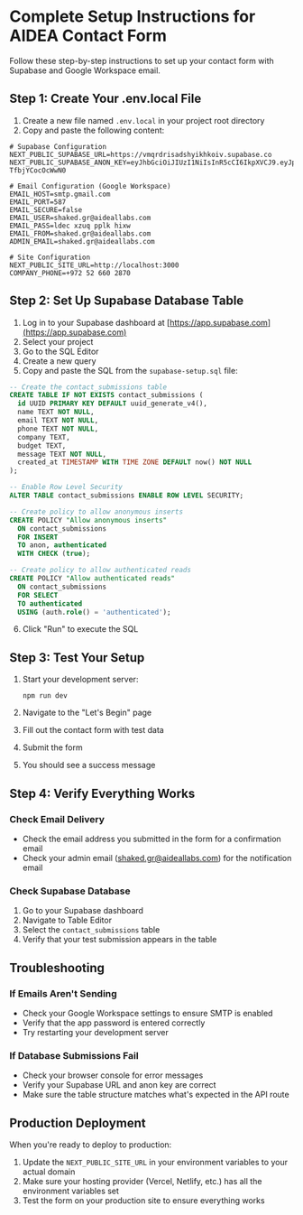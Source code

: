 # Complete Setup Instructions for AIDEA Contact Form

Follow these step-by-step instructions to set up your contact form with Supabase and Google Workspace email.

## Step 1: Create Your .env.local File

1. Create a new file named `.env.local` in your project root directory
2. Copy and paste the following content:

```
# Supabase Configuration
NEXT_PUBLIC_SUPABASE_URL=https://vmqrdrisadshyikhkoiv.supabase.co
NEXT_PUBLIC_SUPABASE_ANON_KEY=eyJhbGciOiJIUzI1NiIsInR5cCI6IkpXVCJ9.eyJpc3MiOiJzdXBhYmFzZSIsInJlZiI6InZtcXJkcmlzYWRzaHlpa2hrb2l2Iiwicm9sZSI6ImFub24iLCJpYXQiOjE3NDU0MjAzMzAsImV4cCI6MjA2MDk5NjMzMH0.7tptF2aDIS1xVRdY3v_IVS6XpOSJ-TfbjYCocOcWwN0

# Email Configuration (Google Workspace)
EMAIL_HOST=smtp.gmail.com
EMAIL_PORT=587
EMAIL_SECURE=false
EMAIL_USER=shaked.gr@aideallabs.com
EMAIL_PASS=ldec xzuq pplk hixw
EMAIL_FROM=shaked.gr@aideallabs.com
ADMIN_EMAIL=shaked.gr@aideallabs.com

# Site Configuration
NEXT_PUBLIC_SITE_URL=http://localhost:3000
COMPANY_PHONE=+972 52 660 2870
```

## Step 2: Set Up Supabase Database Table

1. Log in to your Supabase dashboard at [https://app.supabase.com](https://app.supabase.com)
2. Select your project
3. Go to the SQL Editor
4. Create a new query
5. Copy and paste the SQL from the `supabase-setup.sql` file:

```sql
-- Create the contact_submissions table
CREATE TABLE IF NOT EXISTS contact_submissions (
  id UUID PRIMARY KEY DEFAULT uuid_generate_v4(),
  name TEXT NOT NULL,
  email TEXT NOT NULL,
  phone TEXT NOT NULL,
  company TEXT,
  budget TEXT,
  message TEXT NOT NULL,
  created_at TIMESTAMP WITH TIME ZONE DEFAULT now() NOT NULL
);

-- Enable Row Level Security
ALTER TABLE contact_submissions ENABLE ROW LEVEL SECURITY;

-- Create policy to allow anonymous inserts
CREATE POLICY "Allow anonymous inserts" 
  ON contact_submissions 
  FOR INSERT 
  TO anon, authenticated
  WITH CHECK (true);

-- Create policy to allow authenticated reads
CREATE POLICY "Allow authenticated reads" 
  ON contact_submissions 
  FOR SELECT 
  TO authenticated
  USING (auth.role() = 'authenticated');
```

6. Click "Run" to execute the SQL

## Step 3: Test Your Setup

1. Start your development server:
   ```
   npm run dev
   ```

2. Navigate to the "Let's Begin" page
3. Fill out the contact form with test data
4. Submit the form
5. You should see a success message

## Step 4: Verify Everything Works

### Check Email Delivery
- Check the email address you submitted in the form for a confirmation email
- Check your admin email (shaked.gr@aideallabs.com) for the notification email

### Check Supabase Database
1. Go to your Supabase dashboard
2. Navigate to Table Editor
3. Select the `contact_submissions` table
4. Verify that your test submission appears in the table

## Troubleshooting

### If Emails Aren't Sending
- Check your Google Workspace settings to ensure SMTP is enabled
- Verify that the app password is entered correctly
- Try restarting your development server

### If Database Submissions Fail
- Check your browser console for error messages
- Verify your Supabase URL and anon key are correct
- Make sure the table structure matches what's expected in the API route

## Production Deployment

When you're ready to deploy to production:

1. Update the `NEXT_PUBLIC_SITE_URL` in your environment variables to your actual domain
2. Make sure your hosting provider (Vercel, Netlify, etc.) has all the environment variables set
3. Test the form on your production site to ensure everything works

